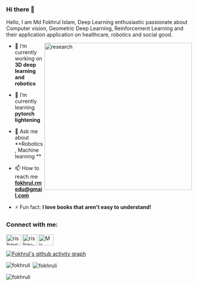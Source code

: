 ### Hi there 👋
Hello, I am Md Fokhrul Islam, Deep Learning enthusiastic passionate about Computer vision, Geometric Deep Learning, Reinforcement Learning and their application application on healthcare, robotics and social good.

<img align="right" alt="research" width="400" src="https://thumbs.gfycat.com/EvilNextDevilfish-small.gif">

<!--
**fokhruli/fokhruli** is a ✨ _special_ ✨ repository because its `README.md` (this file) appears on your GitHub profile.

Here are some ideas to get you started:

- 🔭 I’m currently working on ...
- 🌱 I’m currently learning ...
- 👯 I’m looking to collaborate on ...
- 🤔 I’m looking for help with ...
- 💬 Ask me about ...
- 📫 How to reach me: ...
- 😄 Pronouns: ...
- ⚡ Fun fact: ...

<p align="left"> <img src="https://komarev.com/ghpvc/?username=fokhruli&label=Profile%20views&color=0e75b6&style=flat" alt="fokhruli" /> </p>

## Reach me here
<a href="https://twitter.com/fokhrul_i" target="_blank">
  <img src="https://github.com/fokhruli/fokhruli/blob/main/twitter.svg?raw=true" alt="My Twitter Profile" height="35" width="35">
</a>
<!--<a href="https://medium.com/@buabajerry" target="_blank">
  <img src="https://github.com/buabaj/buabaj/blob/master/medium.svg?raw=true" alt="My Medium Profile" height="35" width="35">
</a>
<a href="https://www.linkedin.com/in/fokhrul-islam/" target="_blank">
  <img src="https://github.com/fokhruli/fokhruli/blob/main/linkedin.svg?raw=true" alt="My LinkedIn Profile" height="35" width="35">
</a>
<a href="https://www.facebook.com/FOKHRUL.DU" target="_blank">
  <img src="https://github.com/fokhruli/fokhruli/blob/main/facebook.svg?raw=true" alt="My Facebook Profile" height="35" width="35">
</a>


## You can email me about any query.
* Mail me @ [fokhrul.rmedu@gmail.com](mailto:fokhrul.rmedu@gmail.com)
-->


- 🔭 I’m currently working on **3D deep learning and robotics**

- 🌱 I’m currently learning **pytorch lightening**

- 💬 Ask me about **Robotics, Machine learning **

- 📫 How to reach me **fokhrul.rmedu@gmail.com**

- ⚡ Fun fact: **I love books that aren't easy to understand!**

<h3 align="left">Connect with me:</h3>
<p align="left">
<a href="https://twitter.com/fokhrul_i" target="blank"><img align="center" src="https://raw.githubusercontent.com/rahuldkjain/github-profile-readme-generator/master/src/images/icons/Social/twitter.svg" alt="rishavchanda" height="30" width="40" /></a>
<a href="https://www.linkedin.com/in/fokhrul-islam/" target="blank"><img align="center" src="https://raw.githubusercontent.com/rahuldkjain/github-profile-readme-generator/master/src/images/icons/Social/linked-in-alt.svg" alt="rishav-chanda-b89a791b3" height="30" width="40" /></a>
<a href="https://www.facebook.com/FOKHRUL.DU" target="_blank"><img align="center" src="https://github.com/fokhruli/fokhruli/blob/main/facebook.svg?raw=true" alt="My Facebook Profile" height="30" width="40">
</a>
</p>


[![Fokhrul's github activity graph](https://github-readme-activity-graph.vercel.app/graph?username=fokhruli&theme=xcode)](https://github.com/fokhruli)

<p><img align="left" src="https://github-readme-stats.vercel.app/api/top-langs?username=fokhruli&show_icons=true&locale=en&layout=compact&theme=tokyonight" alt="fokhruli" /></p>

<p>&nbsp;<img align="center" src="https://github-readme-stats.vercel.app/api?username=rishavchanda&show_icons=true&locale=en&theme=tokyonight" alt="fokhruli" /></p>

<p><img align="center" src="https://github-readme-streak-stats.herokuapp.com/?user=fokhruli&" alt="fokhruli" /></p>
